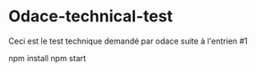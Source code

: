# Odace-technical-test
Ceci est le test technique demandé par odace suite à l'entrien #1

npm install
npm start